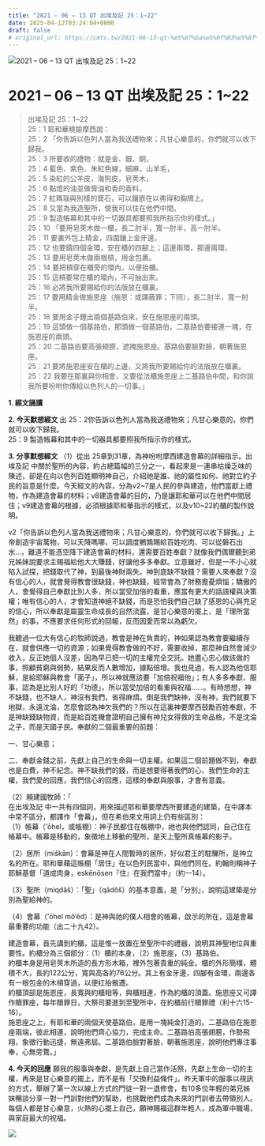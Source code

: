 ```yaml
---
title: "2021 – 06 – 13 QT 出埃及記 25：1~22"
date: 2025-04-12T03:24:04+0800
draft: false
# original_url: https://cmtc.tw/2021-06-13-qt-%e5%87%ba%e5%9f%83%e5%8f%8a%e8%a8%98-25%ef%bc%9a122
---
```


![2021 – 06 – 13 QT  出埃及記 25：1\~22](/images/qt.jpg   "2021 – 06 – 13 QT  出埃及記 25：1\~22")

# 2021 – 06 – 13 QT 出埃及記 25：1\~22

> 出埃及記 25：1\~22  
> 25：1 耶和華曉諭摩西說：  
> 25：2 「你告訴以色列人當為我送禮物來；凡甘心樂意的，你們就可以收下歸我。  
> 25：3 所要收的禮物：就是金、銀、銅，  
> 25：4 藍色、紫色、朱紅色線，細麻，山羊毛，  
> 25：5 染紅的公羊皮，海狗皮，皂莢木，  
> 25：6 點燈的油並做膏油和香的香料，  
> 25：7 紅瑪瑙與別樣的寶石，可以鑲嵌在以弗得和胸牌上。  
> 25：8 又當為我造聖所，使我可以住在他們中間。  
> 25：9 製造帳幕和其中的一切器具都要照我所指示你的樣式。」  
> 25：10 「要用皂莢木做一櫃，長二肘半，寬一肘半，高一肘半。  
> 25：11 要裏外包上精金，四圍鑲上金牙邊。  
> 25：12 也要鑄四個金環，安在櫃的四腳上；這邊兩環，那邊兩環。  
> 25：13 要用皂莢木做兩根槓，用金包裹。  
> 25：14 要把槓穿在櫃旁的環內，以便抬櫃。  
> 25：15 這槓要常在櫃的環內，不可抽出來。  
> 25：16 必將我所要賜給你的法版放在櫃裏。  
> 25：17 要用精金做施恩座（施恩：或譯蔽罪；下同），長二肘半，寬一肘半。  
> 25：18 要用金子錘出兩個基路伯來，安在施恩座的兩頭。  
> 25：19 這頭做一個基路伯，那頭做一個基路伯，二基路伯要接連一塊，在施恩座的兩頭。  
> 25：20 二基路伯要高張翅膀，遮掩施恩座。基路伯要臉對臉，朝著施恩座。  
> 25：21 要將施恩座安在櫃的上邊，又將我所要賜給你的法版放在櫃裏。  
> 25：22 我要在那裏與你相會，又要從法櫃施恩座上二基路伯中間，和你說我所要吩咐你傳給以色列人的一切事。」

**1. 經文誦讀**

**2.  今天默想經文**
出 25：2你告訴以色列人當為我送禮物來；凡甘心樂意的，你們就可以收下歸我。  
25：9 製造帳幕和其中的一切器具都要照我所指示你的樣式。

**3. 分享默想經文**
（1）從出 25章到31章，為神吩咐摩西建造會幕的詳細指示。出埃及記 中關於聖所的內容，約占總篇幅的三分之一，看起來是一連串枯燥乏味的陳述，卻是在向以色列百姓顯明神自己，介紹祂是誰、祂的屬性如何、祂對立約子民的旨意是什麼。今天經文的內容，分為v2\~7是人民的參與建造，他們當獻上禮物，作為建造會幕的材料；v8建造會幕的目的，乃是讓耶和華可以在他們中間居住；v9建造會幕的根據，必須根據耶和華指示的樣式，以及v10\~22約櫃的製作說明。

v2「你告訴以色列人當為我送禮物來；凡甘心樂意的，你們就可以收下歸我。」上帝創造宇宙萬物，可以天降嗎哪，可以調度鵪鶉賜給百姓吃肉、可以從磐石出水…，難道不能憑空降下建造會幕的材料，還需要百姓奉獻？就像我們偶爾聽到弟兄姊妹說要求主賜福給他大大賺錢，好讓他多多奉獻。立意雖好，但是一不小心就陷入試探，把錢取代了神，到最後神財兩失。神到底缺不缺錢？需要人來奉獻？沒有信心的人，就會覺得教會很缺錢，神也缺錢，經常會為了財務擔憂煩惱；驕傲的人，會覺得自己奉獻比別人多，所以當受加倍的看重，應當有更大的話語權與決策權；唯有信心的人，才會知道神絕不缺錢，而是恐怕我們自己缺了感恩的心與充足的信心，所以奉獻是屬靈生命成長的自然流露，是甘心樂意的擺上，是「理所當然」的事，不應要求任何形式的回報，反而因愛而常以為虧欠。

我聽過一位大有信心的牧師說過，教會是神在負責的，神如果認為教會要繼續存在，就會供應一切的資源；如果覺得教會做的不好，需要收掉，那麼神自然會減少收入，反正她個人沒差，因為早已把一切的主權完全交託。她盡心忠心做該做的事，照顧貧窮與弱勢，結果反而人數增加，據點倍增。我也見過，有人認為他信耶穌，是給耶穌與教會「面子」，所以神就應該要「加倍祝福他」；有人多多奉獻、服事，認為是比別人好的「功德」，所以當受加倍的看重與祝福……。有時想想，神不缺錢，也不缺人，神沒有我們，省得麻煩。倒是我們缺神，沒有神，我們就要下地獄，永遠沈淪，怎麼會認為神欠我們的？所以在這裏神要摩西鼓勵百姓奉獻，不是神缺錢缺物資，而是給百姓機會證明自己擁有神兒女得救的生命品格，不是沈淪之子，而是天國子民。奉獻的二個最重要的前題：

一、甘心樂意；

二、奉獻金錢之前，先獻上自己的生命與一切主權。如果這二個前題做不到，奉獻也是白費，神不紀念。神不缺我們的錢，而是想要得著我們的心、我們生命的主權，我們愛的回應，我們信心的回應，這樣的奉獻與服事，才會有意義。

（2）頼建國牧師：「  
在出埃及記 中一共有四個詞，用來描述耶和華要摩西所要建造的建築，在中譯本中常不區分，都譯作「會幕」，但在希伯來文用詞上仍有些區別：  
（1）帳幕（’ōhel，或帳棚）：神子民都住在帳棚中，祂也與他們認同，自己住在帳幕中。帳幕是移動的，象徵地上移動的聖所，是天上聖所真帳幕的影子。

（2）居所（miškān）：會幕是神在人間暫時的居所，好似君王的駐驆所，是神立名的所在。耶和華藉這帳棚「居住」在以色列民當中，與他們同在。約翰則稱神子耶穌基督「道成肉身，eskēnōsen『住』在我們當中」（約一14）。

（3）聖所（miqdāš）：「聖」（qādôš）的基本意義，是「分別」，說明這建築是分別為聖給神的。

（4）會幕（’ōhel mô‘ēd）：是神與祂的僕人相會的帳幕，啟示的所在，這是會幕最重要的功能（出二十九42）。

建造會幕，首先講到約櫃，這是惟一放置在至聖所中的禮器，說明其神聖地位與重要性。約櫃分為三個部分：（1）櫃的本身，（2）施恩座，（3）基路伯。  
約櫃本身是用皂莢木所造的長方形木箱，裡外包著貴重的純金。櫃的外形簡樸，體積不大，長約122公分，寬與高各約76公分。其上有金牙邊，四腳有金環，兩邊各有一根包金的木槓穿過，以便扛抬搬遷。  
約櫃頂部是施恩座，長寬與約櫃相等，與櫃相連，作為約櫃的頂蓋。施恩座又可譯作贖罪座，每年贖罪日，大祭司要進到至聖所中，在約櫃前行贖罪禮（利十六15-16）。  
施恩座之上，有耶和華的兩個天使基路伯，是用一塊純金打造的。二基路伯在施恩座兩端，彼此相連，說明他們齊心協力，完成主命。二基路伯高張翅膀，作勢飛翔，象徵行動迅捷，無遠弗屆。二基路伯臉對著臉，朝著施恩座，說明他們專注事奉，心無旁鶩。」

**4. 今天的回應**
願我的服事與奉獻，是先獻上自己當作活祭，先獻上生命一切的主權，再來是甘心樂意的擺上，而不是有「交換利益條件」。昨天軍中的服事以視訊的方式，舉辦了第一次以線上方式的門徒一對一退修會，有10多位年輕的弟兄姊妹暢談分享一對一門訓對他們的幫助，也挑戰他們成為未來的門訓者去帶領別人。每個人都是甘心樂意，火熱的心擺上自己，願神賜福這群年輕人，成為軍中職場，與家庭最大的祝福。

**![](/images/946523.jpg)**
